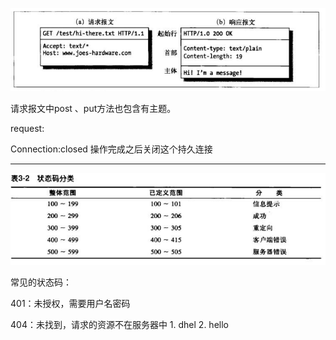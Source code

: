 ![](/assets/报文.PNG)

请求报文中post 、put方法也包含有主题。

request:

Connection:closed     操作完成之后关闭这个持久连接

---

![](/assets/响应状态码.PNG)

常见的状态码：

401：未授权，需要用户名密码

404：未找到，请求的资源不在服务器中
    1. dhel
        2. hello


